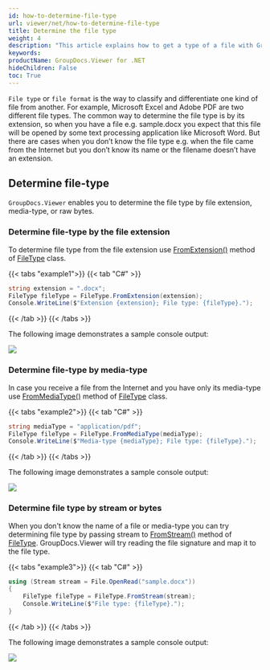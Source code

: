 ```yaml
---
id: how-to-determine-file-type
url: viewer/net/how-to-determine-file-type
title: Determine the file type
weight: 4
description: "This article explains how to get a type of a file with GroupDocs.Viewer for .NET using .NET / C#."
keywords: 
productName: GroupDocs.Viewer for .NET
hideChildren: False
toc: True
---
```

`File type` or `file format` is the way to classify and differentiate one kind of file from another. For example, Microsoft Excel and Adobe PDF are two different file types. The common way to determine the file type is by its extension, so when you have a file e.g. sample.docx you expect that this file will be opened by some text processing application like Microsoft Word. But there are cases when you don’t know the file type e.g. when the file came from the Internet but you don’t know its name or the filename doesn’t have an extension.

## Determine file-type

`GroupDocs.Viewer` enables you to determine the file type by file extension, media-type, or raw bytes.

### Determine file-type by the file extension

To determine file type from the file extension use [FromExtension()](https://reference.groupdocs.com/viewer/net/groupdocs.viewer/filetype/fromextension/#fromextension) method of [FileType](https://reference.groupdocs.com/viewer/net/groupdocs.viewer/filetype/) class.

{{< tabs "example1">}}
{{< tab "C#" >}}
```cs
string extension = ".docx";
FileType fileType = FileType.FromExtension(extension);
Console.WriteLine($"Extension {extension}; File type: {fileType}.");
```
{{< /tab >}}
{{< /tabs >}}

The following image demonstrates a sample console output:

![](/viewer/net/images/how-to-determine-file-type.png)

### Determine file-type by media-type

In case you receive a file from the Internet and you have only its media-type use [FromMediaType()](https://reference.groupdocs.com/viewer/net/groupdocs.viewer/filetype/methods/frommediatype) method of [FileType](https://reference.groupdocs.com/viewer/net/groupdocs.viewer/filetype) class.

{{< tabs "example2">}}
{{< tab "C#" >}}
```cs
string mediaType = "application/pdf";
FileType fileType = FileType.FromMediaType(mediaType);
Console.WriteLine($"Media-type {mediaType}; File type: {fileType}.");
```
{{< /tab >}}
{{< /tabs >}}

The following image demonstrates a sample console output:

![](/viewer/net/images/how-to-determine-file-type_1.png)

### Determine file type by stream or bytes

When you don't know the name of a file or media-type you can try determining file type by passing stream to [FromStream()](https://reference.groupdocs.com/viewer/net/groupdocs.viewer/filetype/methods/fromstream) method of [FileType](https://reference.groupdocs.com/viewer/net/groupdocs.viewer/filetype). GroupDocs.Viewer will try reading the file signature and map it to the file type.


{{< tabs "example3">}}
{{< tab "C#" >}}
```cs
using (Stream stream = File.OpenRead("sample.docx"))
{
    FileType fileType = FileType.FromStream(stream);
    Console.WriteLine($"File type: {fileType}.");
}
```
{{< /tab >}}
{{< /tabs >}}

The following image demonstrates a sample console output:

![](/viewer/net/images/how-to-determine-file-type_2.png)
